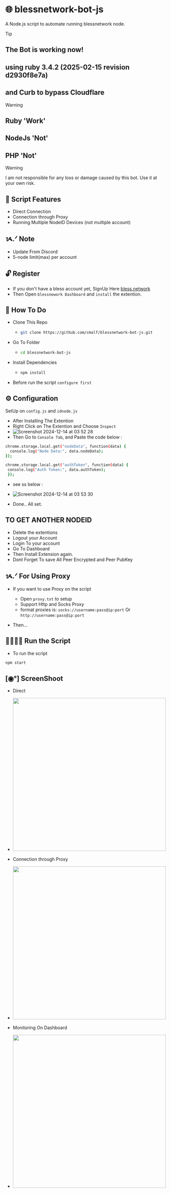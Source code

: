 # 🌐 blessnetwork-bot-js

A Node.js script to automate running blessnetwork node.

> [!TIP]
> ## The Bot is working now!
> ## using ruby 3.4.2 (2025-02-15 revision d2930f8e7a)
> ## and Curb to bypass Cloudflare

> [!WARNING]
> ## Ruby 'Work'
> ## NodeJs 'Not'
> ## PHP 'Not'

> [!WARNING]
> I am not responsible for any loss or damage caused by this bot. Use it at your own risk.

## 🦾 Script Features

- Direct Connection
- Connection through Proxy
- Running Multiple NodeID Devices (not multiple account)

## ᝰ.ᐟ Note 

- Update From Discord
- 5-node limit(max) per account

## 🔓 Register 

- If you don't have a bless account yet, SignUp Here [bless.network](https://bless.network/dashboard?ref=SFYQDB)
- Then Open `blessnework Dashboard` and `install` the extention.

## 🤔 How To Do
- Clone This Repo
  - ```bash
    git clone https://github.com/cmalf/blessnetwork-bot-js.git
    ```
- Go To Folder
  - ```bash
    cd blessnetwork-bot-js
    ```
- Install Dependencies
  - ```bash
    npm install
    ```
- Before run the script `configure first`

## ⚙️ Configuration

SetUp on `config.js` and `idnode.js`

- After Installing The Extention
- Right Click on The Extention and Choose `Inspect`
- ![Screenshot 2024-12-14 at 03 52 28](https://github.com/user-attachments/assets/7c2bc8e4-446a-473b-a4b7-ef42e95d6814)
- Then Go to `Console Tab`, and Paste the code below :

```bash
chrome.storage.local.get("nodeData", function(data) {
  console.log("Node Data:", data.nodeData);
});

chrome.storage.local.get("authToken", function(data) {
 console.log("Auth Token:", data.authToken);
 });
```
- see ss below :
- ![Screenshot 2024-12-14 at 03 53 30](https://github.com/user-attachments/assets/58dd17a5-0589-4988-a589-bd781b425480)

- Done.. All set.

## TO GET ANOTHER NODEID

- Delete the extentions
- Logout your Account
- Login To your account
- Go To Dashboard
- Then Install Extension again.
- Dont Forget To save All Peer Encrypted and Peer PubKey

## ᝰ.ᐟ For Using Proxy

- If you want to use Proxy on the script
  
   - Open `proxy.txt` to setup
   - Support Http and Socks Proxy
   - format proxies is: `socks://username:pass@ip:port` Or `http://username:pass@ip:port`
- Then...

## 🏃🏻‍♂️‍➡️ Run the Script

- To run the script
```bash
npm start
```

## [◉°] ScreenShoot

- Direct
- <img src="https://github.com/user-attachments/assets/8ab921fd-7cbe-4a5e-a96b-4502714a4f62" widht=580 height=480 >

- Connection through Proxy
- <img src="https://github.com/user-attachments/assets/c74c1489-e8b6-4cef-8104-55b7d126c86d" widht=580 height=480 >

- Monitoring On Dashboard
- <img src="https://github.com/user-attachments/assets/caa89af0-bbe9-4fbd-871b-4e565fad040b" widht=580 height=480 >



